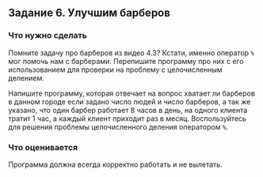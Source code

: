 ﻿## Задание 6. Улучшим барберов
### Что нужно сделать
Помните задачу про барберов из видео 4.3? Кстати, именно оператор `%` мог помочь нам с барберами. Перепишите программу про них с его использованием для проверки на проблему с целочисленным делением.

Напишите программу, которая отвечает на вопрос хватает ли барберов в данном городе если задано число людей и число барберов, а так же указано, что один барбер работает 8 часов в день, на одного клиента тратит 1 час, а каждый клиент приходит раз в месяц. Воспользуйтесь для решения проблемы целочисленного деления оператором `%`.

### Что оценивается
Программа должна всегда корректно работать и не вылетать.